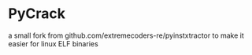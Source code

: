 # PyCrack
a small fork from github.com/extremecoders-re/pyinstxtractor to make it easier for linux ELF binaries
